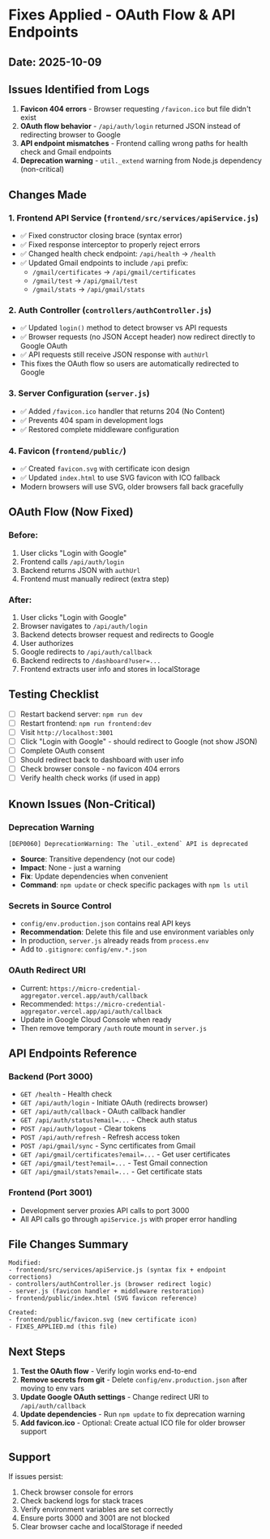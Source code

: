 # Fixes Applied - OAuth Flow & API Endpoints

## Date: 2025-10-09

## Issues Identified from Logs

1. **Favicon 404 errors** - Browser requesting `/favicon.ico` but file didn't exist
2. **OAuth flow behavior** - `/api/auth/login` returned JSON instead of redirecting browser to Google
3. **API endpoint mismatches** - Frontend calling wrong paths for health check and Gmail endpoints
4. **Deprecation warning** - `util._extend` warning from Node.js dependency (non-critical)

## Changes Made

### 1. Frontend API Service (`frontend/src/services/apiService.js`)
- ✅ Fixed constructor closing brace (syntax error)
- ✅ Fixed response interceptor to properly reject errors
- ✅ Changed health check endpoint: `/api/health` → `/health`
- ✅ Updated Gmail endpoints to include `/api` prefix:
  - `/gmail/certificates` → `/api/gmail/certificates`
  - `/gmail/test` → `/api/gmail/test`
  - `/gmail/stats` → `/api/gmail/stats`

### 2. Auth Controller (`controllers/authController.js`)
- ✅ Updated `login()` method to detect browser vs API requests
- ✅ Browser requests (no JSON Accept header) now redirect directly to Google OAuth
- ✅ API requests still receive JSON response with `authUrl`
- This fixes the OAuth flow so users are automatically redirected to Google

### 3. Server Configuration (`server.js`)
- ✅ Added `/favicon.ico` handler that returns 204 (No Content)
- ✅ Prevents 404 spam in development logs
- ✅ Restored complete middleware configuration

### 4. Favicon (`frontend/public/`)
- ✅ Created `favicon.svg` with certificate icon design
- ✅ Updated `index.html` to use SVG favicon with ICO fallback
- Modern browsers will use SVG, older browsers fall back gracefully

## OAuth Flow (Now Fixed)

### Before:
1. User clicks "Login with Google"
2. Frontend calls `/api/auth/login`
3. Backend returns JSON with `authUrl`
4. Frontend must manually redirect (extra step)

### After:
1. User clicks "Login with Google"
2. Browser navigates to `/api/auth/login`
3. Backend detects browser request and redirects to Google
4. User authorizes
5. Google redirects to `/api/auth/callback`
6. Backend redirects to `/dashboard?user=...`
7. Frontend extracts user info and stores in localStorage

## Testing Checklist

- [ ] Restart backend server: `npm run dev`
- [ ] Restart frontend: `npm run frontend:dev`
- [ ] Visit `http://localhost:3001`
- [ ] Click "Login with Google" - should redirect to Google (not show JSON)
- [ ] Complete OAuth consent
- [ ] Should redirect back to dashboard with user info
- [ ] Check browser console - no favicon 404 errors
- [ ] Verify health check works (if used in app)

## Known Issues (Non-Critical)

### Deprecation Warning
```
[DEP0060] DeprecationWarning: The `util._extend` API is deprecated
```
- **Source**: Transitive dependency (not our code)
- **Impact**: None - just a warning
- **Fix**: Update dependencies when convenient
- **Command**: `npm update` or check specific packages with `npm ls util`

### Secrets in Source Control
- `config/env.production.json` contains real API keys
- **Recommendation**: Delete this file and use environment variables only
- In production, `server.js` already reads from `process.env`
- Add to `.gitignore`: `config/env.*.json`

### OAuth Redirect URI
- Current: `https://micro-credential-aggregator.vercel.app/auth/callback`
- Recommended: `https://micro-credential-aggregator.vercel.app/api/auth/callback`
- Update in Google Cloud Console when ready
- Then remove temporary `/auth` route mount in `server.js`

## API Endpoints Reference

### Backend (Port 3000)
- `GET /health` - Health check
- `GET /api/auth/login` - Initiate OAuth (redirects browser)
- `GET /api/auth/callback` - OAuth callback handler
- `GET /api/auth/status?email=...` - Check auth status
- `POST /api/auth/logout` - Clear tokens
- `POST /api/auth/refresh` - Refresh access token
- `POST /api/gmail/sync` - Sync certificates from Gmail
- `GET /api/gmail/certificates?email=...` - Get user certificates
- `GET /api/gmail/test?email=...` - Test Gmail connection
- `GET /api/gmail/stats?email=...` - Get certificate stats

### Frontend (Port 3001)
- Development server proxies API calls to port 3000
- All API calls go through `apiService.js` with proper error handling

## File Changes Summary

```
Modified:
- frontend/src/services/apiService.js (syntax fix + endpoint corrections)
- controllers/authController.js (browser redirect logic)
- server.js (favicon handler + middleware restoration)
- frontend/public/index.html (SVG favicon reference)

Created:
- frontend/public/favicon.svg (new certificate icon)
- FIXES_APPLIED.md (this file)
```

## Next Steps

1. **Test the OAuth flow** - Verify login works end-to-end
2. **Remove secrets from git** - Delete `config/env.production.json` after moving to env vars
3. **Update Google OAuth settings** - Change redirect URI to `/api/auth/callback`
4. **Update dependencies** - Run `npm update` to fix deprecation warning
5. **Add favicon.ico** - Optional: Create actual ICO file for older browser support

## Support

If issues persist:
1. Check browser console for errors
2. Check backend logs for stack traces
3. Verify environment variables are set correctly
4. Ensure ports 3000 and 3001 are not blocked
5. Clear browser cache and localStorage if needed
